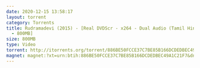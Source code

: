 ```yaml
---
date: 2020-12-15 13:58:17
layout: torrent
category: Torrents
title: Rudramadevi (2015) - [Real DVDScr - x264 - Dual Audio (Tamil Hindi) - AC3
  - 800MB]
size: 800MB
type: Video
torrent: http://itorrents.org/torrent/886BE50FCCE37C7BE85B166DCDEDBEC49A1C21F7.torrent?title=[limetorrents.info]www.TamiLRockers.com.-.Rudramadevi..2015..-.%5BReal.DVDScr.-.x264.-.Dual.Audio..Tamil...Hindi..-.AC3.-.800MB%5D%5BLR%5D
magnet: magnet:?xt=urn:btih:886BE50FCCE37C7BE85B166DCDEDBEC49A1C21F7&dn=www+TamiLRockers+com+-+Rudramadevi+%282015%29+-+%5BReal+DVDScr+-+x264+-+Dual+Audio+%28Tamil+++Hindi%29+-+AC3+-+800MB%5D%5BLR%5D&tr=udp%3A%2F%2Ftracker.blackunicorn.xyz%3A6969%2Fannounce&tr=udp%3A%2F%2Fcoppersurfer.tk%3A6969%2Fannounce&tr=udp%3A%2F%2Ftracker.coppersurfer.tk%3A6969%2Fannounce&tr=udp%3A%2F%2Fglotorrents.pw%3A6969%2Fannounce&tr=udp%3A%2F%2Ftracker.pomf.se%3A80%2Fannounce&tr=udp%3A%2F%2F9.rarbg.to%3A2710%2Fannounce&tr=udp%3A%2F%2F9.rarbg.me%3A2710%2Fannounce&tr=udp%3A%2F%2Ftracker.leechers-paradise.org%3A6969%2Fannounce&tr=udp%3A%2F%2Ftracker.coppersurfer.tk%3A80&tr=http%3A%2F%2Ftracker.tfile.me%2Fannounce&tr=udp%3A%2F%2Fp4p.arenabg.com%3A1337&tr=http%3A%2F%2Fbigfoot1942.sektori.org%3A6969%2Fannounce&tr=udp%3A%2F%2Ftracker.trackerfix.com%3A80%2Fannounce&tr=http%3A%2F%2Ftracker.trackerfix.com%2Fannounce&tr=udp%3A%2F%2Ftorrent.gresille.org%3A80%2Fannounce&tr=udp%3A%2F%2Fopen.demonii.com%3A1337%2Fannounce&tr=udp%3A%2F%2Ftracker.opentrackr.org%3A1337%2Fannounce&tr=udp%3A%2F%2Ftracker.open-internet.nl%3A6969%2Fannounce&tr=udp%3A%2F%2Fopen.demonii.si%3A1337%2Fannounce&tr=udp%3A%2F%2Ftracker.pirateparty.gr%3A6969%2Fannounce&tr=udp%3A%2F%2Fdenis.stalker.upeer.me%3A6969%2Fannounce&tr=udp%3A%2F%2Fp4p.arenabg.com%3A1337%2Fannounce&tr=udp%3A%2F%2Fexodus.desync.com%3A6969%2Fannounce
---
```

